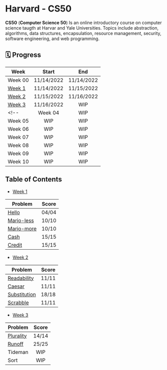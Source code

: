 # Harvard - CS50
<b>CS50</b> (<b>Computer Science 50</b>) Is an online introductory course on computer science taugth at Harvar and Yale Universities. Topics include abstraction, algorithms, data structures, encapsulation, resource management, security, software engineering, and web programming.

## 🗓️ Progress

| Week    |   Start    |    End     |
| ---     |   :---:    |   :---:    |
| Week 00 | 11/14/2022 | 11/14/2022 |
| [Week 1](https://github.com/humbertoarndt/Harvard_CS50/tree/master/week_1) | 11/14/2022 | 11/15/2022 |
| [Week 2](https://github.com/humbertoarndt/Harvard_CS50/tree/master/week_2) | 11/15/2022 | 11/16/2022 |
| [Week 3](https://github.com/humbertoarndt/Harvard_CS50/tree/master/week_3) | 11/16/2022 | WIP |
<!-- | Week 04 | WIP | WIP |
| Week 05 | WIP | WIP |
| Week 06 | WIP | WIP |
| Week 07 | WIP | WIP |
| Week 08 | WIP | WIP |
| Week 09 | WIP | WIP |
| Week 10 | WIP | WIP | -->

## Table of Contents
* [Week 1](https://github.com/humbertoarndt/Harvard_CS50/tree/master/week_1)  

| Problem    | Score |
| ---        | :---: |
| [Hello](https://github.com/humbertoarndt/Harvard_CS50/blob/master/week_1/hello.c)           | 04/04 |
| [Mario-less](https://github.com/humbertoarndt/Harvard_CS50/blob/master/week_1/mario_less.c) | 10/10 |
| [Mario-more](https://github.com/humbertoarndt/Harvard_CS50/blob/master/week_1/mario_more.c) | 10/10 |
| [Cash](https://github.com/humbertoarndt/Harvard_CS50/blob/master/week_1/cash.c)             | 15/15 |
| [Credit](https://github.com/humbertoarndt/Harvard_CS50/blob/master/week_1/credit.c)         | 15/15 |

* [Week 2](https://github.com/humbertoarndt/Harvard_CS50/tree/master/week_2)  

| Problem      | Score |
| ---          | :---: |
| [Readability](https://github.com/humbertoarndt/Harvard_CS50/blob/master/week_2/readability.c)   | 11/11 |
| [Caesar](https://github.com/humbertoarndt/Harvard_CS50/blob/master/week_2/caesar.c)             | 11/11 |
| [Substitution](https://github.com/humbertoarndt/Harvard_CS50/blob/master/week_2/substitution.c) | 18/18 |
| [Scrabble](https://github.com/humbertoarndt/Harvard_CS50/blob/master/week_2/scrabble.c)         | 11/11 |

* [Week 3](https://github.com/humbertoarndt/Harvard_CS50/tree/master/week_3)  

| Problem      | Score |
| ---          | :---: |
| [Plurality](https://github.com/humbertoarndt/Harvard_CS50/blob/master/week_3/plurality.c)    | 14/14 |
| [Runoff](https://github.com/humbertoarndt/Harvard_CS50/blob/master/week_3/runoff.c)       | 25/25 |
| Tideman      |  WIP  |
| Sort         |  WIP  |

<!-- * [Week 4](#harvard---cs50)
* [Week 5](#harvard---cs50)
* [Week 6](#harvard---cs50)
* [Week 7](#harvard---cs50)
* [Week 8](#harvard---cs50)
* [Week 9](#harvard---cs50)
* [Week 10](#harvard---cs50)
* [Final Project](#harvard---cs50) -->